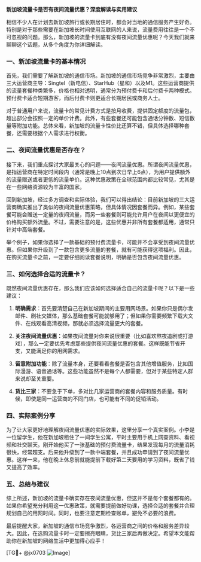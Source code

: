 **新加坡流量卡是否有夜间流量优惠？深度解读与实用建议**

相信不少人在计划去新加坡旅行或长期居住时，都会对当地的通信服务产生好奇。特别是对于那些需要在新加坡长时间使用互联网的人来说，流量费用往往是一个不可忽视的问题。那么，新加坡的流量卡到底有没有夜间流量优惠呢？今天我们就来聊聊这个话题，从多个角度为你详细解读。

### 一、新加坡流量卡的基本情况

首先，我们需要了解新加坡的通信市场。新加坡的通信市场竞争非常激烈，主要由三大运营商主导：Singtel（新电信）、StarHub（星和）以及M1。这些运营商提供的流量套餐种类繁多，价格也相对透明，通常分为预付费卡和后付费卡两种模式。预付费卡适合短期游客，而后付费卡则更适合长期居民或商务人士。

对于普通用户来说，流量卡的常见计费方式是按月收费，提供固定额度的流量包，超出部分会按照一定的单价计费。此外，有些套餐还可能包含通话分钟数、短信数量等附加功能。总体来看，新加坡的流量卡性价比还算不错，但具体选择哪种套餐，还需要根据个人需求进行权衡。

### 二、夜间流量优惠是否存在？

接下来，我们重点探讨大家最关心的问题——夜间流量优惠。所谓夜间流量优惠，是指运营商在特定时间段内（通常是晚上10点到次日早上6点），为用户提供额外的流量赠送或者更低的流量单价。这种优惠政策在全球范围内都比较常见，尤其是在一些网络资源较为丰富的国家。

回到新加坡，经过多方调查和实际体验，我们可以得出结论：目前新加坡的三大运营商确实推出了类似的夜间流量优惠策略，但具体情况因套餐而异。例如，某些套餐可能会赠送一定量的夜间流量，而另一些套餐则可能允许用户在夜间以更便宜的价格购买额外流量。不过，需要注意的是，这些优惠并非所有套餐都适用，通常只针对中高端套餐。

举个例子，如果你选择了一款基础的预付费流量卡，可能并不会享受到夜间流量优惠。但如果你升级到了一款包含更多流量的套餐，就有可能获得这项福利。因此，在购买流量卡之前，一定要仔细阅读套餐说明，明确是否包含夜间流量优惠。

### 三、如何选择合适的流量卡？

既然夜间流量优惠存在，那么我们应该如何选择适合自己的流量卡呢？以下是一些建议：

1. **明确需求**：首先要清楚自己在新加坡期间的主要用网场景。如果你只是偶尔发邮件、刷社交媒体，那么基础套餐可能就够用了；但如果你需要频繁下载大文件、在线观看高清视频，那就必须选择流量更大的套餐。

2. **关注夜间流量优惠**：如果夜间流量对你来说很重要（比如喜欢熬夜追剧或打游戏），那么一定要优先考虑那些提供夜间流量优惠的套餐。这样既能节省开支，又能满足你的用网需求。

3. **留意附加功能**：除了流量本身，还要看看套餐是否包含其他增值服务，比如国际漫游、语音通话等。这些功能虽然不是每个人都需要，但对于某些特定人群来说却至关重要。

4. **货比三家**：不要急于下单，多对比几家运营商的套餐内容和服务质量。有时候，即使是同一运营商的不同门店，也可能有不同的促销活动。

### 四、实际案例分享

为了让大家更好地理解夜间流量优惠的实际效果，这里分享一个真实案例。小李是一位留学生，他在新加坡租住了一间学生公寓，平时主要用手机上网查资料、看视频和社交聊天。刚开始他买了一张基础的预付费流量卡，结果发现每月的流量消耗很快，经常超支。后来他升级到了一款中端套餐，并且成功申请到了夜间流量优惠。这样一来，他在晚上休息前就能提前下载好第二天要用的学习资料，既省了钱又提高了效率。

### 五、总结与建议

综上所述，新加坡的流量卡确实存在夜间流量优惠，但这并不是每个套餐都有的。如果你希望充分利用这一优惠政策，就需要提前做好功课，选择合适的套餐并合理规划自己的用网时间。同时，也要注意定期检查账单，避免不必要的浪费。

最后提醒大家，新加坡的通信市场竞争激烈，各运营商之间的价格和服务差异较大。因此，在选购流量卡时一定要擦亮眼睛，货比三家后再做决定。希望本文能帮助你在新加坡的网络生活中更加得心应手！

[TG💪+ @jx0703 ![Image](https://github.com/user-attachments/assets/dbca1d08-cadb-493c-b0ec-ad6f7a83f270)]